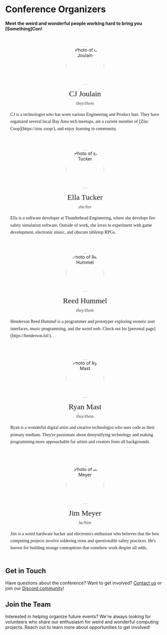 <style>
.organizers-grid {
    display: grid;
    grid-template-columns: repeat(3, 1fr);
    gap: 2rem;
    margin: 2rem 0;
}

.organizers-bottom {
    display: grid;
    grid-template-columns: repeat(2, 1fr);
    gap: 2rem;
    margin: 2rem auto;
    max-width: 66%;
}

.organizer-card {
    background: var(--baby-powder);
    border: 2px solid var(--sage);
    border-radius: 10px;
    padding: 1.5rem;
    text-align: center;
    transition: transform 0.2s ease-in-out;
}

.organizer-card:hover {
    transform: translateY(-5px);
    box-shadow: 0 5px 15px rgba(0,0,0,0.1);
}

.organizer-photo {
    width: 150px;
    height: 150px;
    border-radius: 50%;
    object-fit: cover;
    margin: 0 auto 1rem;
    border: 3px solid var(--bittersweet);
}

.organizer-name {
    font-family: "Poetsen";
    color: var(--bittersweet);
    font-size: 1.5rem;
    margin-bottom: 0.5rem;
}

.organizer-pronouns {
    font-family: "Work Sans";
    font-style: italic;
    color: var(--ultra-violet);
    font-size: 0.9rem;
    margin-bottom: 1rem;
    opacity: 0.8;
}

.organizer-bio {
    font-family: "Work Sans";
    color: var(--ultra-violet);
    line-height: 1.6;
    text-align: left;
}

@media screen and (max-width: 62rem) {
    .organizers-grid {
        grid-template-columns: 1fr;
        gap: 1.5rem;
    }

    .organizers-bottom {
        grid-template-columns: 1fr;
        max-width: 100%;
    }

    .organizer-card {
        padding: 1rem;
    }

    .organizer-photo {
        width: 120px;
        height: 120px;
    }
}
</style>

# Conference Organizers

**Meet the weird and wonderful people working hard to bring you [Something]Con!**

<div class="organizers-grid">

<div class="organizer-card">
<img src="/assets/organizers/cj.png" alt="Photo of CJ Joulain" class="organizer-photo">
<div class="organizer-name">CJ Joulain</div>
<div class="organizer-pronouns">they/them</div>
<div class="organizer-bio">
CJ is a technologist who has worn various Engineering and Product hats. They have organized several local Bay Area tech meetups, are a current member of [Zinc Coop](https://zinc.coop/), and enjoy learning in community.
</div>
</div>

<div class="organizer-card">
<img src="/assets/organizers/ella.png" alt="Photo of Ella Tucker" class="organizer-photo">
<div class="organizer-name">Ella Tucker</div>
<div class="organizer-pronouns">she/her</div>
<div class="organizer-bio">
Ella is a software developer at Thunderhead Engineering, where she develops fire safety simulation software.
Outside of work, she loves to experiment with game development, electronic music, and obscure tabletop RPGs.
</div>
</div>

<div class="organizer-card">
<img src="/assets/organizers/reed.png" alt="Photo of Reed Hummel" class="organizer-photo">
<div class="organizer-name">Reed Hummel</div>
<div class="organizer-pronouns">they/them</div>
<div class="organizer-bio">
Henderson Reed Hummel is a programmer and prototyper exploring esoteric user interfaces, music programming, and the weird web. Check out his [personal page](https://henderson.lol/).
</div>
</div>

</div>

<div class="organizers-bottom">

<div class="organizer-card">
<img src="/assets/organizers/organizer4.svg" alt="Photo of Ryan Mast" class="organizer-photo">
<div class="organizer-name">Ryan Mast</div>
<div class="organizer-pronouns">they/them</div>
<div class="organizer-bio">
Ryan is a wonderful digital artist and creative technologist who uses code as their primary medium. They're passionate about demystifying technology and making programming more approachable for artists and creators from all backgrounds.
</div>
</div>

<div class="organizer-card">
<img src="/assets/organizers/jim.png" alt="Photo of Jim Meyer" class="organizer-photo">
<div class="organizer-name">Jim Meyer</div>
<div class="organizer-pronouns">he/him</div>
<div class="organizer-bio">
Jim is a weird hardware hacker and electronics enthusiast who believes that the best computing projects involve soldering irons and questionable safety practices. He's known for building strange contraptions that somehow work despite all odds.
</div>
</div>

</div>

## Get in Touch

Have questions about the conference? Want to get involved? [Contact us](/pages/contact/) or join our [Discord community](https://discord.gg/YNKqw3bwSk)!

## Join the Team

Interested in helping organize future events? We're always looking for volunteers who share our enthusiasm for weird and wonderful computing projects. Reach out to learn more about opportunities to get involved!
